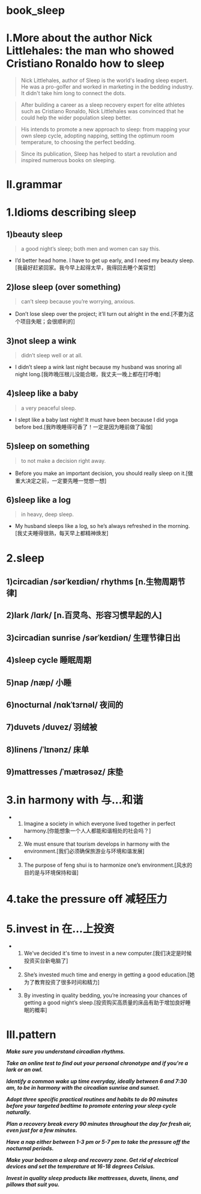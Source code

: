 # book_sleep
# I.More about the author Nick Littlehales: the man who showed Cristiano Ronaldo how to sleep
> Nick Littlehales, author of Sleep is the world's leading sleep expert. He was a pro-golfer and worked in marketing in the bedding industry. It didn't take him long to connect the dots.

> After building a career as a sleep recovery expert for elite athletes such as Cristiano Ronaldo, Nick Littlehales was convinced that he could help the wider population sleep better.

> His intends to promote a new approach to sleep: from mapping your own sleep cycle, adopting napping, setting the optimum room temperature, to choosing the perfect bedding.

> Since its publication, Sleep has helped to start a revolution and inspired numerous books on sleeping.

# II.grammar
# 1.Idioms describing sleep 
## 1)beauty sleep 
> a good night’s sleep; both men and women can say this.

- I’d better head home. I have to get up early, and I need my beauty sleep.[我最好赶紧回家。我今早上起得太早，我得回去睡个美容觉]

## 2)lose sleep (over something) 
> can’t sleep because you’re worrying, anxious.

- Don’t lose sleep over the project; it’ll turn out alright in the end.[不要为这个项目失眠；会很顺利的]

## 3)not sleep a wink 
> didn’t sleep well or at all.

- I didn’t sleep a wink last night because my husband was snoring all night long.[我昨晚压根儿没能合眼，我丈夫一晚上都在打呼噜]

## 4)sleep like a baby 
> a very peaceful sleep.

- I slept like a baby last night! It must have been because I did yoga before bed.[我昨晚睡得可香了！一定是因为睡前做了瑜伽]

## 5)sleep on something 
> to not make a decision right away.

- Before you make an important decision, you should really sleep on it.[做重大决定之前，一定要先睡一觉想一想]

## 6)sleep like a log 
> in heavy, deep sleep.

- My husband sleeps like a log, so he’s always refreshed in the morning.[我丈夫睡得很熟，每天早上都精神焕发]

# 2.sleep
## 1)circadian /sərˈkeɪdiən/ rhythms  [n.生物周期节律]

## 2)lark /lɑrk/ [n.百灵鸟、形容习惯早起的人]

## 3)circadian sunrise /sərˈkeɪdiən/ 生理节律日出

## 4)sleep cycle 睡眠周期

## 5)nap /næp/ 小睡

## 6)nocturnal /nɑkˈtɜrnəl/ 夜间的

## 7)duvets /duvez/ 羽绒被

## 8)linens /ˈlɪnənz/ 床单

## 9)mattresses /ˈmætrəsəz/ 床垫


# 3.in harmony with  与...和谐
- 1. Imagine a society in which everyone lived together in perfect harmony.[你能想象一个人人都能和谐相处的社会吗？]

- 2. We must ensure that tourism develops in harmony with the environment.[我们必须确保旅游业与环境和谐发展]

- 3. The purpose of feng shui is to harmonize one’s environment.[风水的目的是与环境保持和谐]


# 4.take the pressure off  减轻压力

# 5.invest in  在…上投资
- 1. We've decided it's time to invest in a new computer.[我们决定是时候投资买台新电脑了]

- 2. She’s invested much time and energy in getting a good education.[她为了教育投资了很多时间和精力]

- 3. By investing in quality bedding, you’re increasing your chances of getting a good night’s sleep.[投资购买高质量的床品有助于增加良好睡眠的概率]

# III.pattern
***Make sure you understand circadian rhythms.***

***Take an online test to find out your personal chronotype and if you're a lark or an owl.***

***Identify a common wake up time everyday, ideally between 6 and 7:30 am, to be in harmony with the circadian sunrise and sunset.***

***Adopt three specific practical routines and habits to do 90 minutes before your targeted bedtime to promote entering your sleep cycle naturally.***

***Plan a recovery break every 90 minutes throughout the day for fresh air, even just for a few minutes.***

***Have a nap either between 1-3 pm or 5-7 pm to take the pressure off the nocturnal periods.***

***Make your bedroom a sleep and recovery zone. Get rid of electrical devices and set the temperature at 16-18 degrees Celsius.***

***Invest in quality sleep products like mattresses, duvets, linens, and pillows that suit you.***






